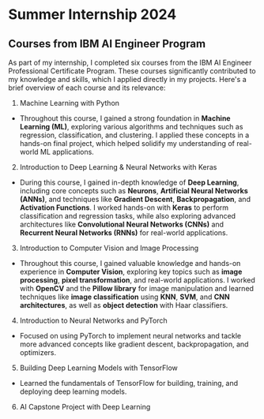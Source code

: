 # Summer Internship 2024
## Courses from IBM AI Engineer Program
As part of my internship, I completed six courses from the IBM AI Engineer Professional Certificate Program. These courses significantly contributed to my knowledge and skills, which I applied directly in my projects. Here's a brief overview of each course and its relevance:
1. Machine Learning with Python
- Throughout this course, I gained a strong foundation in **Machine Learning (ML)**, exploring various algorithms and techniques such as regression, classification, and clustering. I applied these concepts in a hands-on final project, which helped solidify my understanding of real-world ML applications.
2. Introduction to Deep Learning & Neural Networks with Keras
- During this course, I gained in-depth knowledge of **Deep Learning**, including core concepts such as **Neurons**, **Artificial Neural Networks (ANNs)**, and techniques like **Gradient Descent**, **Backpropagation**, and **Activation Functions**. I worked hands-on with **Keras** to perform classification and regression tasks, while also exploring advanced architectures like **Convolutional Neural Networks (CNNs)** and **Recurrent Neural Networks (RNNs)** for real-world applications.
3. Introduction to Computer Vision and Image Processing
- Throughout this course, I gained valuable knowledge and hands-on experience in **Computer Vision**, exploring key topics such as **image processing**, **pixel transformation**, and real-world applications. I worked with **OpenCV** and the **Pillow library** for image manipulation and learned techniques like **image classification** using **KNN**, **SVM**, and **CNN architectures**, as well as **object detection** with Haar classifiers.
4. Introduction to Neural Networks and PyTorch
- Focused on using PyTorch to implement neural networks and tackle more advanced concepts like gradient descent, backpropagation, and optimizers.
5. Building Deep Learning Models with TensorFlow
- Learned the fundamentals of TensorFlow for building, training, and deploying deep learning models.
6. AI Capstone Project with Deep Learning
